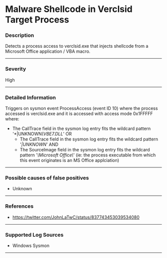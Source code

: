 # Malware Shellcode in Verclsid Target Process
### Description

Detects a process access to verclsid.exe that injects shellcode from a Microsoft Office application / VBA macro.

-------------------
### Severity

High

-------------------
### Detailed Information

Triggers on sysmon event ProcessAccess (event ID 10) where the process accessed is verclsid.exe and it is accessed with access mode 0x1FFFFF where:

  - The CallTrace field in the sysmon log entry fits the wildcard pattern '*|UNKNOWN(*VBE7.DLL*'
 OR
    - The CallTrace field in the sysmon log entry fits the wildcard pattern '*|UNKNOWN*'
     AND
    - The SourceImage field in the sysmon log entry fits the wildcard pattern '*\Microsoft Office\\*'
      (ie: the process executable from which this event originates is an MS Office applciation)
      
-------------------
### Possible causes of false positives

- Unknown

-------------------
### References

- https://twitter.com/JohnLaTwC/status/837743453039534080

-------------------
### Supported Log Sources

- Windows Sysmon

-------------------
